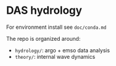 # DAS hydrology

For environment install see `doc/conda.md`

The repo is organized around:

- `hydrology/`: argo + emso data analysis
- `theory/`: internal wave dynamics
